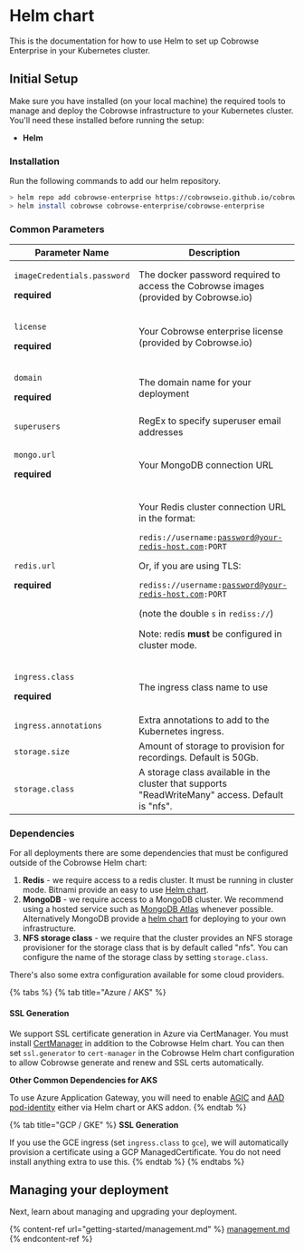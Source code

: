 # Helm chart

This is the documentation for how to use Helm to set up Cobrowse Enterprise in your Kubernetes cluster.

## Initial Setup

Make sure you have installed (on your local machine) the required tools to manage and deploy the Cobrowse infrastructure to your Kubernetes cluster. You'll need these installed before running the setup:

* **Helm**

### Installation

Run the following commands to add our helm repository.

```bash
> helm repo add cobrowse-enterprise https://cobrowseio.github.io/cobrowse-enterprise-helm/packages
> helm install cobrowse cobrowse-enterprise/cobrowse-enterprise
```

### Common Parameters

| Parameter Name                                                                | Description                                                                                                                                                                                                                                                                                                                                                                                               |
| ----------------------------------------------------------------------------- | --------------------------------------------------------------------------------------------------------------------------------------------------------------------------------------------------------------------------------------------------------------------------------------------------------------------------------------------------------------------------------------------------------- |
| <p><code>imageCredentials.password</code></p><p><strong>required</strong></p> | The docker password required to access the Cobrowse images (provided by Cobrowse.io)                                                                                                                                                                                                                                                                                                                      |
| <p><code>license</code></p><p><strong>required</strong></p>                   | Your Cobrowse enterprise license (provided by Cobrowse.io)                                                                                                                                                                                                                                                                                                                                                |
| <p><code>domain</code></p><p><strong>required</strong></p>                    | The domain name for your deployment                                                                                                                                                                                                                                                                                                                                                                       |
| `superusers`                                                                  | RegEx to specify superuser email addresses                                                                                                                                                                                                                                                                                                                                                                |
| <p><code>mongo.url</code></p><p><strong>required</strong></p>                 | Your MongoDB connection URL                                                                                                                                                                                                                                                                                                                                                                               |
| <p><code>redis.url</code></p><p><strong>required</strong></p>                 | <p>Your Redis cluster connection URL in the format:</p><p> </p><p><code>redis://username:password@your-redis-host.com:PORT</code></p><p></p><p>Or, if you are using TLS:</p><p></p><p><code>rediss://username:password@your-redis-host.com:PORT</code></p><p>(note the double <code>s</code> in <code>rediss://</code>)</p><p></p><p>Note: redis <strong>must</strong> be configured in cluster mode.</p> |
| <p><code>ingress.class</code></p><p><strong>required</strong></p>             | The ingress class name to use                                                                                                                                                                                                                                                                                                                                                                             |
| `ingress.annotations`                                                         | Extra annotations to add to the Kubernetes ingress.                                                                                                                                                                                                                                                                                                                                                       |
| `storage.size`                                                                | Amount of storage to provision for recordings. Default is 50Gb.                                                                                                                                                                                                                                                                                                                                           |
| `storage.class`                                                               | A storage class available in the cluster that supports "ReadWriteMany" access. Default is "nfs".                                                                                                                                                                                                                                                                                                          |

### Dependencies

For all deployments there are some dependencies that must be configured outside of the Cobrowse Helm chart:

1. **Redis** - we require access to a redis cluster. It must be running in cluster mode. Bitnami provide an easy to use [Helm chart](https://github.com/bitnami/charts/tree/master/bitnami/redis-cluster).
2. **MongoDB** - we require access to a MongoDB cluster. We recommend using a hosted service such as [MongoDB Atlas](https://docs.atlas.mongodb.com/getting-started/) whenever possible. Alternatively MongoDB provide a [helm chart](https://www.mongodb.com/blog/post/introducing-the-mongodb-enterprise-operator-for-kubernetes) for deploying to your own infrastructure.
3. **NFS storage class** - we require that the cluster provides an NFS storage provisioner for the storage class that is by default called "nfs". You can configure the name of the storage class by setting `storage.class`.&#x20;

There's also some extra configuration available for some cloud providers.

{% tabs %}
{% tab title="Azure / AKS" %}
#### **SSL Generation**

We support SSL certificate generation in Azure via CertManager. You must install [CertManager](https://cert-manager.io/docs/installation/kubernetes/) in addition to the Cobrowse Helm chart. You can then set `ssl.generator` to `cert-manager` in the Cobrowse Helm chart configuration to allow Cobrowse generate and renew and SSL certs automatically.

**Other Common Dependencies for AKS**

To use Azure Application Gateway, you will need to enable [AGIC](https://docs.microsoft.com/en-us/azure/application-gateway/ingress-controller-overview) and [AAD pod-identity](https://docs.microsoft.com/en-us/azure/aks/use-azure-ad-pod-identity) either via Helm chart or AKS addon.
{% endtab %}

{% tab title="GCP / GKE" %}
**SSL Generation**

If you use the GCE ingress (set `ingress.class` to `gce`), we will automatically provision a certificate using a GCP ManagedCertificate. You do not need install anything extra to use this. &#x20;
{% endtab %}
{% endtabs %}

## Managing your deployment

Next, learn about managing and upgrading your deployment.

{% content-ref url="getting-started/management.md" %}
[management.md](getting-started/management.md)
{% endcontent-ref %}
